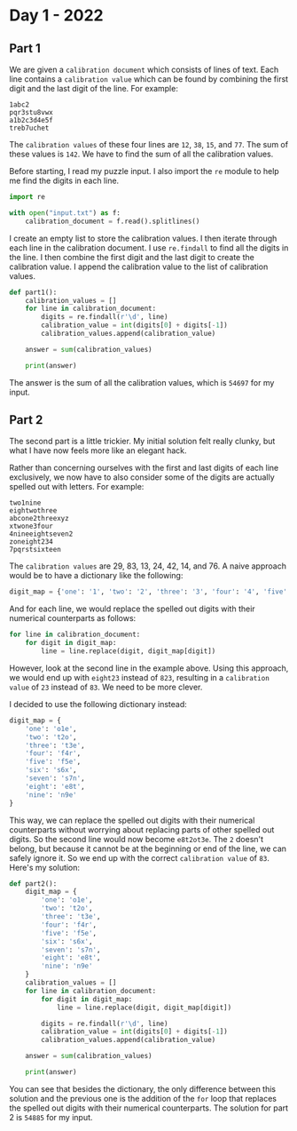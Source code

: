 # Day 1 - 2022

## Part 1

We are given a `calibration document` which consists of lines of text.
Each line contains a `calibration value` which can be found by combining the first digit and the last digit of the line.
For example:

```
1abc2
pqr3stu8vwx
a1b2c3d4e5f
treb7uchet
```

The `calibration values` of these four lines are `12`, `38`, `15`, and `77`.
The sum of these values is `142`.
We have to find the sum of all the calibration values.

Before starting, I read my puzzle input.
I also import the `re` module to help me find the digits in each line.

```python
import re

with open("input.txt") as f:
    calibration_document = f.read().splitlines()
```

I create an empty list to store the calibration values.
I then iterate through each line in the calibration document.
I use `re.findall` to find all the digits in the line.
I then combine the first digit and the last digit to create the calibration value.
I append the calibration value to the list of calibration values.

```python
def part1():
    calibration_values = []
    for line in calibration_document:
        digits = re.findall(r'\d', line)
        calibration_value = int(digits[0] + digits[-1])
        calibration_values.append(calibration_value)

    answer = sum(calibration_values)

    print(answer)
```

The answer is the sum of all the calibration values, which is `54697` for my input.

## Part 2

The second part is a little trickier.
My initial solution felt really clunky, but what I have now feels more like an elegant hack.

Rather than concerning ourselves with the first and last digits of each line exclusively,
we now have to also consider some of the digits are actually spelled out with letters.
For example:

```
two1nine
eightwothree
abcone2threexyz
xtwone3four
4nineeightseven2
zoneight234
7pqrstsixteen
```

The `calibration values` are 29, 83, 13, 24, 42, 14, and 76.
A naive approach would be to have a dictionary like the following:

```python
digit_map = {'one': '1', 'two': '2', 'three': '3', 'four': '4', 'five': '5', 'six': '6', 'seven': '7', 'eight': '8', 'nine': '9'}
```

And for each line, we would replace the spelled out digits with their numerical counterparts as follows:

```python
for line in calibration_document:
    for digit in digit_map:
        line = line.replace(digit, digit_map[digit])
```

However, look at the second line in the example above.
Using this approach, we would end up with `eight23` instead of `823`, resulting in a `calibration value` of `23` instead of `83`.
We need to be more clever.

I decided to use the following dictionary instead:

```python
digit_map = {
    'one': 'o1e',
    'two': 't2o',
    'three': 't3e',
    'four': 'f4r',
    'five': 'f5e',
    'six': 's6x',
    'seven': 's7n',
    'eight': 'e8t',
    'nine': 'n9e'
}
```

This way, we can replace the spelled out digits with their numerical counterparts without worrying about replacing parts of other spelled out digits.
So the second line would now become `e8t2ot3e`.
The `2` doesn't belong, but because it cannot be at the beginning or end of the line, we can safely ignore it.
So we end up with the correct `calibration value` of `83`.
Here's my solution:

```python
def part2():
    digit_map = {
        'one': 'o1e',
        'two': 't2o',
        'three': 't3e',
        'four': 'f4r',
        'five': 'f5e',
        'six': 's6x',
        'seven': 's7n',
        'eight': 'e8t',
        'nine': 'n9e'
    }
    calibration_values = []
    for line in calibration_document:
        for digit in digit_map:
            line = line.replace(digit, digit_map[digit])

        digits = re.findall(r'\d', line)
        calibration_value = int(digits[0] + digits[-1])
        calibration_values.append(calibration_value)

    answer = sum(calibration_values)

    print(answer)
```

You can see that besides the dictionary, the only difference between this solution and the previous one is the addition of the `for` loop that replaces the spelled out digits with their numerical counterparts.
The solution for part 2 is `54885` for my input.
